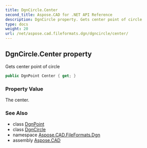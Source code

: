 ```yaml
---
title: DgnCircle.Center
second_title: Aspose.CAD for .NET API Reference
description: DgnCircle property. Gets center point of circle
type: docs
weight: 20
url: /net/aspose.cad.fileformats.dgn/dgncircle/center/
---
```

## DgnCircle.Center property

Gets center point of circle

```csharp
public DgnPoint Center { get; }
```

### Property Value

The center.

### See Also

* class [DgnPoint](../../dgnpoint/)
* class [DgnCircle](../)
* namespace [Aspose.CAD.FileFormats.Dgn](../../dgncircle/)
* assembly [Aspose.CAD](../../../)


